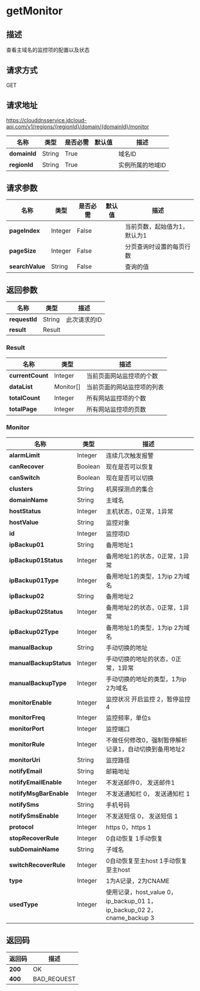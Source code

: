 # getMonitor


## 描述
查看主域名的监控项的配置以及状态

## 请求方式
GET

## 请求地址
https://clouddnsservice.jdcloud-api.com/v1/regions/{regionId}/domain/{domainId}/monitor

|名称|类型|是否必需|默认值|描述|
|---|---|---|---|---|
|**domainId**|String|True| |域名ID|
|**regionId**|String|True| |实例所属的地域ID|

## 请求参数
|名称|类型|是否必需|默认值|描述|
|---|---|---|---|---|
|**pageIndex**|Integer|False| |当前页数，起始值为1，默认为1|
|**pageSize**|Integer|False| |分页查询时设置的每页行数|
|**searchValue**|String|False| |查询的值|


## 返回参数
|名称|类型|描述|
|---|---|---|
|**requestId**|String|此次请求的ID|
|**result**|Result| |


### Result
|名称|类型|描述|
|---|---|---|
|**currentCount**|Integer|当前页面网站监控项的个数|
|**dataList**|Monitor[]|当前页面的网站监控项的列表|
|**totalCount**|Integer|所有网站监控项的个数|
|**totalPage**|Integer|所有网站监控项的页数|
### Monitor
|名称|类型|描述|
|---|---|---|
|**alarmLimit**|Integer|连续几次触发报警|
|**canRecover**|Boolean|现在是否可以恢复|
|**canSwitch**|Boolean|现在是否可以切换|
|**clusters**|String|机房探测点的集合|
|**domainName**|String|主域名|
|**hostStatus**|Integer|主机状态，0正常，1异常|
|**hostValue**|String|监控对象|
|**id**|Integer|监控项ID|
|**ipBackup01**|String|备用地址1|
|**ipBackup01Status**|Integer|备用地址1的状态，0正常，1异常|
|**ipBackup01Type**|Integer|备用地址1的类型，1为ip 2为域名|
|**ipBackup02**|String|备用地址2|
|**ipBackup02Status**|Integer|备用地址2的状态，0正常，1异常|
|**ipBackup02Type**|Integer|备用地址1的类型，1为ip 2为域名|
|**manualBackup**|String|手动切换的地址|
|**manualBackupStatus**|Integer|手动切换的地址的状态，0正常，1异常|
|**manualBackupType**|Integer|手动切换的地址的类型，1为ip 2为域名|
|**monitorEnable**|Integer|监控状况 开启监控 2，暂停监控 4|
|**monitorFreq**|Integer|监控频率，单位s|
|**monitorPort**|Integer|监控端口|
|**monitorRule**|Integer|不做任何修改0，强制暂停解析记录1，自动切换到备用地址2|
|**monitorUri**|String|监控路径|
|**notifyEmail**|String|邮箱地址|
|**notifyEmailEnable**|Integer|不发送邮件0， 发送邮件1|
|**notifyMsgBarEnable**|Integer|不发送通知栏 0， 发送通知栏 1|
|**notifySms**|String|手机号码|
|**notifySmsEnable**|Integer|不发送短信 0， 发送短信 1|
|**protocol**|Integer|https 0，https 1|
|**stopRecoverRule**|Integer|0自动恢复 1手动恢复|
|**subDomainName**|String|子域名|
|**switchRecoverRule**|Integer|0自动恢复至主host 1手动恢复至主host|
|**type**|Integer|1为A记录，2为CNAME|
|**usedType**|Integer|使用记录，host_value 0，ip_backup_01 1，ip_backup_02 2，cname_backup 3|

## 返回码
|返回码|描述|
|---|---|
|**200**|OK|
|**400**|BAD_REQUEST|
